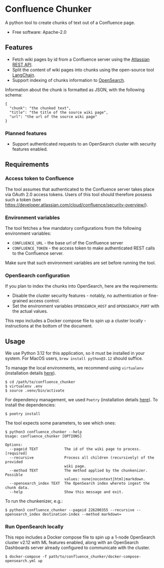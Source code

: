# Confluence Chunker
A python tool to create chunks of text out of a Confluence page.

* Free software: Apache-2.0

## Features
- Fetch wiki pages by id from a Confluence server using the [Atlassian REST API](https://developer.atlassian.com/cloud/confluence/rest/v1/intro/#about).
- Split the content of wiki pages into chunks using the open-source tool [LangChain](https://www.langchain.com/).
- Support indexing of chunks information to [OpenSearch](https://opensearch.org/).

Information about the chunk is formatted as JSON, with the following schema:
```
{
  "chunk": "the chunked text",
  "title": "the title of the source wiki page",
  "url": "the url of the source wiki page" 
}
```

### Planned features
- Support authenticated requests to an OpenSearch cluster with security features enabled.

## Requirements
### Access token to Confluence
The tool assumes that authenticated to the Confluence server takes place via OAuth 2.0 access tokens. Users of this tool should therefore possess such a token (see https://developer.atlassian.com/cloud/confluence/security-overview/).

### Environment variables
The tool fetches a few mandatory configurations from the following environment variables:
- `CONFLUENCE_URL` - the base url of the Confluence server
- `CONFLUENCE_TOKEN` - the access token to make authenticated REST calls to the Confluence server.

Make sure that such environment variables are set before running the tool.

### OpenSearch configuration
If you plan to index the chunks into OpenSearch, here are the requirements:
- Disable the cluster security features - notably, no authentication or fine-grained access control.
- Set the environment variables `OPENSEARCH_HOST` and `OPENSEARCH_PORT` with the actual values.

This repo includes a Docker compose file to spin up a cluster locally - instructions at the bottom of the document.

## Usage
We use Python 3.12 for this application, so it must be installed in your system. For MacOS users, `brew install python@3.12` should suffice.

To manage the local environments, we recommend using `virtualenv` (installation details [here](https://virtualenv.pypa.io/en/latest/installation.html)).

```
$ cd /path/to/confluence_chunker
$ virtualenv .env
$ source .venv/bin/activate
```

For dependency management, we used `Poetry` (installation details [here](https://python-poetry.org/docs/#installation)). To install the dependencies:
```
$ poetry install
```

The tool expects some parameters, to see which ones:
```
$ python3 confluence_chunker --help
Usage: confluence_chunker [OPTIONS]

Options:
  --pageid TEXT            The id of the wiki page to process.  [required]
  --recursive              Process all children (recursively) of the provided
                           wiki page.
  --method TEXT            The method applied by the chunkenizer. Possible
                           values: none|nocontext|html|markdown.
  --opensearch_index TEXT  The OpenSearch index whereto ingest the chunk data.
  --help                   Show this message and exit.
```

To run the chunkenizer, e.g.:
```
$ python3 confluence_chunker --pageid 226200355 --recursive --opensearch_index destination-index --method markdown≈
```

### Run OpenSearch locally
This repo includes a Docker compose file to spin up a 1-node OpenSearch cluster v2.12 with ML features enabled, along with an OpenSearch Dashboards server already configured to communicate with the cluster.
```
$ docker-compose -f path/to/confluence_chunker/docker-compose-opensearch.yml up
```